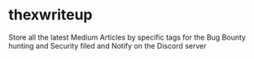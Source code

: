 # thexwriteup
Store all the latest Medium Articles by specific tags for the Bug Bounty hunting and Security filed and Notify on the Discord server
